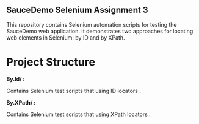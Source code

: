 ## SauceDemo Selenium Assignment 3

This repository contains Selenium automation scripts for testing the SauceDemo web application. It demonstrates two approaches for locating web elements in Selenium: by ID and by XPath.

# Project Structure
**By.Id/ :**

Contains Selenium test scripts that using ID locators .

**By.XPath/ :**

Contains Selenium test scripts that using XPath locators .
